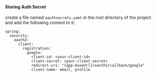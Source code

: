 #### Storing Auth Secret

create a file named `oauthsecrets.yaml` in the root directory of the project and add the following content to it:

```
spring:
  security:
    oauth2:
      client:
        registration:
          google:
            client-id: <your-client-id>
            client-secret: <your-client-secret>
            redirect-uri: "{app-baseUrl}/oauth2/callback/google"
            client-name: email, profile
```
